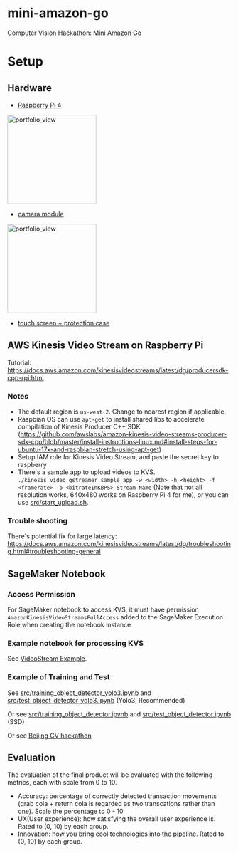 # mini-amazon-go
Computer Vision Hackathon: Mini Amazon Go


# Setup

## Hardware

- [Raspberry Pi 4](https://www.amazon.com/gp/product/B07TXMDVPQ/ref=ppx_yo_dt_b_asin_title_o00_s00?ie=UTF8&psc=1)

<img height="200" alt="portfolio_view" src="https://user-images.githubusercontent.com/3307514/66869709-c7ce7b00-ef54-11e9-8824-32cbcd40100d.png">

- [camera module](https://www.amazon.com/gp/product/B07PQ63D2S/ref=ppx_yo_dt_b_asin_title_o01_s00?ie=UTF8&psc=1)

<img height="200" alt="portfolio_view" src="https://user-images.githubusercontent.com/3307514/66869685-b8e7c880-ef54-11e9-969c-2ed21178d7ca.png">

- [touch screen + protection case](https://www.amazon.com/gp/product/B07WRV48ZW/ref=ppx_yo_dt_b_asin_title_o01_s00?ie=UTF8&psc=1)

## AWS Kinesis Video Stream on Raspberry Pi

Tutorial: https://docs.aws.amazon.com/kinesisvideostreams/latest/dg/producersdk-cpp-rpi.html

### Notes

- The default region is `us-west-2`. Change to nearest region if applicable.
- Raspbian OS can use `apt-get` to install shared libs to accelerate compilation of Kinesis Producer C++ SDK (https://github.com/awslabs/amazon-kinesis-video-streams-producer-sdk-cpp/blob/master/install-instructions-linux.md#install-steps-for-ubuntu-17x-and-raspbian-stretch-using-apt-get)
- Setup IAM role for Kinesis Video Stream, and paste the secret key to raspberry
- There's a sample app to upload videos to KVS.
`./kinesis_video_gstreamer_sample_app -w <width> -h <height> -f <framerate> -b <bitrateInKBPS> Stream Name` (Note that not all resolution works, 640x480 works on Raspberry Pi 4 for me), or you can use [src/start_upload.sh](src/start_upload.sh).

### Trouble shooting

There's potential fix for large latency: https://docs.aws.amazon.com/kinesisvideostreams/latest/dg/troubleshooting.html#troubleshooting-general

## SageMaker Notebook

### Access Permission

For SageMaker notebook to access KVS, it must have permission `AmazonKinesisVideoStreamsFullAccess` added to the SageMaker Execution Role when creating the notebook instance

### Example notebook for processing KVS

See [VideoStream Example](src/VideoStream.ipynb).

### Example of Training and Test

See [src/training_object_detector_yolo3.ipynb](src/training_object_detector_yolo3.ipynb) and [src/test_object_detector_yolo3.ipynb](src/test_object_detector_yolo3.ipynb) (Yolo3, Recommended)

Or see [src/training_object_detector.ipynb](src/training_object_detector.ipynb) and [src/test_object_detector.ipynb](src/test_object_detector.ipynb) (SSD)

Or see [Beijing CV hackathon](https://github.com/hetong007/d2l-1day-cv-hackathon)

## Evaluation

The evaluation of the final product will be evaluated with the following metrics, each with scale from 0 to 10.

- Accuracy: percentage of correctly detected transaction movements (grab cola + return cola is regarded as two transcations rather than one). Scale the percentage to 0 - 10
- UX(User experience): how satisfying the overall user experience is. Rated to (0, 10) by each group.
- Innovation: how you bring cool technologies into the pipeline. Rated to (0, 10) by each group.
